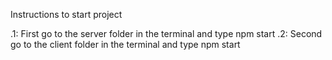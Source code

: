 Instructions to start project


.1: First go to the server folder in the terminal and type npm start 
.2: Second go to the client folder in the terminal and type npm start
